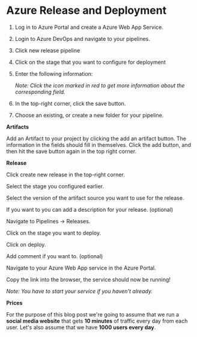 # Azure Release and Deployment

1. Log in to Azure Portal and create a Azure Web App Service.

2. Login to Azure DevOps and navigate to your pipelines.

3. Click new release pipeline 

4. Click on the stage that you want to configure for deployment

5. Enter the following information: 

   *Note: Click the icon marked in red to get more information about the corresponding field.*

6. In the top-right corner, click the save button.

7. Choose an existing, or create a new folder for your pipeline. 



**Artifacts**

Add an Artifact to your project by clicking the add an artifact button. The information in the fields should fill in themselves. Click the add button, and then hit the save button again in the top right corner. 



**Release**

Click create new release in the top-right corner. 

Select the stage you configured earlier.

 Select the version of the artifact source you want to use for the release. 

If you want to you can add a description for your release. (optional)

Navigate to Pipelines -> Releases.

Click on the stage you want to deploy.

Click on deploy.

Add comment if you want to. (optional)

Navigate to your Azure Web App service in the Azure Portal.

Copy the link into the browser, the service should now be running!

*Note: You have to start your service if you haven't already.*



**Prices**

For the purpose of this blog post we're going to assume that we run a **social media website** that gets **10 minutes** of traffic every day from each user. Let's also assume that we have **1000 users every day**. 